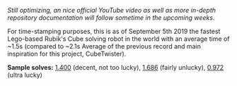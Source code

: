 *Still optimizing, an nice official YouTube video as well as more in-depth repository documentation will follow sometime in the upcoming weeks.*

For time-stamping purposes, this is as of September 5th 2019 the fastest Lego-based Rubik's Cube solving robot in the world with an average time of ~1.5s (compared to ~2.1s Average of the previous record and main inspiration for this project, CubeTwister). 

**Sample solves:** [1.400](https://youtu.be/E7asXTJ8pAY) (decent, not too lucky), [1.686](https://youtu.be/pTgFNbZgjuA) (fairly unlucky), [0.972](https://youtu.be/JhygBTWfFqc) (ultra lucky)

